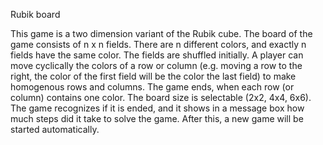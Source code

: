 Rubik board

This game is a two dimension variant of the Rubik cube. The board of the game consists of n x n fields. 
There are n different colors, and exactly n fields have the same color. The fields are shuffled initially. 
A player can move cyclically the colors of a row or column (e.g. moving a row to the right, the color of the first field will be the color the last field) 
to make homogenous rows and columns. The game ends, when each row (or column) contains one color.
The board size is selectable (2x2, 4x4, 6x6). 
The game recognizes if it is ended, and it shows in a message box how much steps did it take to solve the game. 
After this, a new game will be started automatically.
